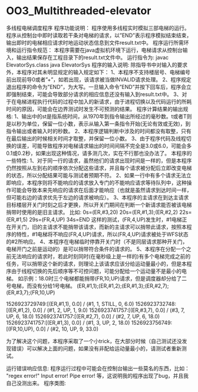 # OO3_Multithreaded-elevator
多线程电梯调度程序
程序功能说明：
程序使用多线程实时模拟三部电梯的运行。程序从控制台中即时读取若干条对电梯的请求，以”END”表示程序模拟结束结束，输出即时的电梯相应请求时地运动状态信息到文件result.txt中。
程序运行所需环境和运行指令规范：
本程序需要在java虚拟机环境下运行，电梯请求从控制台输入，输出结果保存在工程目录下的result.txt文件中。
运行指令为: 
javac ElevatorSys.class
java ElevatorSys
程序的输入说明:
除指导书中对输入的要求外，本程序对其未明显规定的输入规定如下：
1、本程序不支持楼层号、电梯编号前出现前导0或者”+”，如若出现，该请求被当做INVALID请求处理。
2、程序规定退出程序的命令为”END”，为大写。一旦输入命令”END”并按下回车后，程序会立即强制结束，可能会导致部分请求的相应信息还没有输入到result.txt中。
3、对于在电梯进程执行代码的过程中加入的新请求，由于进程切换以及代码运行的所耗时间的原因，可能会在边界测试时发生不可预测的结果。
程序计算结果的输出规格:
1、输出中的st是指系统时间，从1970年到指令输出所经过的毫秒数。t或者T则是以秒为单位，保留一位小数，表示从输入第一条指令开始(无论有效或无效)，到指令输出或者输入时的秒数。
2、本程序逻辑判断中涉及的时间都没有取整，只有在最后输出的时候相关时间才取整，并保留一位小数。
3、由于程序代码及线程切换的误差，可能导致程序对电梯请求输出的时间间隔不完全是3.0或6.0，可能会多0.1或0.2秒，如果出现这种情况，请多测几次，实在不行那也没办法了。
本程序的一些特性:
1、对于同一行的请求，虽然他们的请求出现时间是一样的，但是本程序仍然按照从左到右的顺序依次分配这些请求，并且每个请求被分配后立即改变电梯的状态，所以分配结果可能与测试者预期不符。
2、如果一行中有多个请求无法立即响应，本程序则将不能响应的请求放入专门的不能响应请求等待队列中，这种操作可能会导致本来先响应的请求在后面才能响应（也就是虽然请求到达时间一样，但可能右边的请求优先于左边的请求被响应）。
3、本程序的主请求在到达主请求目标楼层开关门时刻之后才更换，所以开关门期间在判断一个新请求能否被该电梯捎带时使用的是旧主请求。
比如:
0s=(ER,#3,20)
20s=(ER,#1,3);(ER,#2,2)
22s=(ER,#1,5)
29s=(FR,4,UP)
34s=END
这样的测试，(FR,4,UP)发生时，#1电梯正在开关门，旧的主请求不能捎带该请求，而新的主请求可以捎带此请求，按照本程序的特性，#1电梯将不响应(FR,4,UP)请求，所以(FR,4,UP)请求被处于WFS状态的#2所响应。
4、本程序在电梯临时停靠开关门时（不是同层请求那种开关门，电梯开门之前是运动的）是可以捎带符合条件的请求的。
5、本程序在分配一个之前无法响应的请求时，若此时刻同时(在毫秒级上是一样的)有多个电梯完成之前的任务，可以捎带这个新的请求，则理论上该请求应该分给运动量最小的，但是本程序由于线程切换的先后顺序等不可控问题，可能分配给一个运动量不是最小的电梯。
如示例：18.0时三个电梯都能捎带(FR,10,UP)请求，但是调度器却分给了二号电梯，而没有分给1号电梯。
(ER,#1,1);(ER,#1,2);(ER,#1,3);(ER,#2,7);(ER,#3,7);(FR,10,UP)

1526923729749:[(ER,#1,1), 0.0] / (#1, 1, STILL, 0, 6.0)
1526923732748:[(ER,#1,2), 0.0] / (#1, 2, UP, 1, 9.0)
1526923741757:[(ER,#3,7), 0.0] / (#3, 7, UP, 6, 18.0)
1526923741757:[(ER,#2,7), 0.0] / (#2, 7, UP, 6, 18.0)
1526923741757:[(ER,#1,3), 0.0] / (#1, 3, UP, 2, 18.0)
1526923756749:[(FR,10,UP), 0.0] / (#2, 10, UP, 9, 33.0)

为了解决这个问题，本程序采取了一个小trick，在大部分时候（自己测试还没发现错误）可以解决上面的问题，如果没有非配给运动量最小的，请测试者重新测试。


运行错误响应信息:
程序运行过程中可能会在控制台输出一些莫名的东西，比如：
"regex error!"
Input error!
Pipe error!
等，这说明我的程序出现了bug，并且我自己没测出来。
程序类图:


